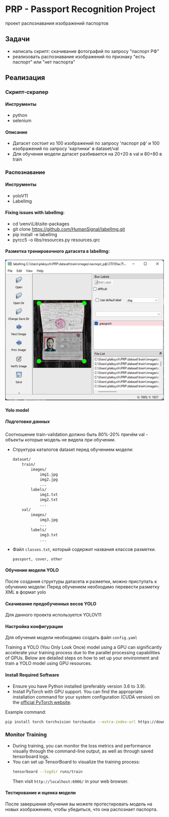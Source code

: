 # PRP - Passport Recognition Project

проект распознавания изображений паспортов

## Задачи

- написать скрипт: скачивание фотографий по запросу "паспорт РФ"
- реализовать распознавание изображений по признаку "есть паспорт" или "нет паспорта"

## Реализация

### Скрипт-скрапер

#### Инструменты

- python
- selenium

#### Описание

- Датасет состоит из 100 изображений по запросу 'паспорт рф' и 100 изображений по запросу 'картинки' в dataset/val
- Для обучения модели датасет разбивается на 20+20 в val и 80+80 в train

### Распознавание

#### Инструменты

- yoloV11
- LabelImg

#### Fixing issues with labelImg:

- cd \venv\Lib\site-packages
- git clone https://github.com/HumanSignal/labelImg.git
- pip install -e labelImg
- pyrcc5 -o libs/resources.py resources.qrc

#### Разметка тренировочного датасета в labelImg:

![alt text](image.png)

#### Yolo model

##### Подготовка данных

Соотношение train-validation должно быть 80%-20% причём val - объекты которые модель не видела при обучении.

- Структура каталогов dataset перед обучением модели:
    ```
    dataset/
        train/
            images/
                img1.jpg
                img2.jpg
                ...
            labels/
                img1.txt
                img2.txt
                ...
        val/
            images/
                img3.jpg
                ...
            labels/
                img3.txt
                ...
    ```

- Файл `classes.txt`, который содержит названия классов разметки.
    ```
    passport, cover, other
    ```

#### Обучение модели YOLO

После создания структуры датасета и разметки, можно приступать к обучению модели:
Перед обучением необходимо перевести разметку XML в формат yolo

#### Скачивание предобученных весов YOLO

Для данного проекта используется YOLOV11

#### Настройка конфигурации 

   Для обучения модели необходимо создать файл `config.yaml`

Training a YOLO (You Only Look Once) model using a GPU can significantly accelerate your training process due to the parallel processing capabilities of GPUs. Below are detailed steps on how to set up your environment and train a YOLO model using GPU resources.

#### Install Required Software
   - Ensure you have Python installed (preferably version 3.6 to 3.9).
   - Install PyTorch with GPU support. You can find the appropriate installation command for your system configuration (CUDA version) on the [official PyTorch website](https://pytorch.org/get-started/locally/).

   Example command:
   ```bash
   pip install torch torchvision torchaudio --extra-index-url https://download.pytorch.org/whl/cu113
   ```

### Monitor Training

- During training, you can monitor the loss metrics and performance visually through the command-line output, as well as through saved tensorboard logs.
- You can set up TensorBoard to visualize the training process:
   ```bash
   tensorboard --logdir runs/train
   ```
   Then visit `http://localhost:6006/` in your web browser.

#### Тестирование и оценка модели

После завершения обучения вы можете протестировать модель на новых изображениях, чтобы убедиться, что она распознает паспорта.